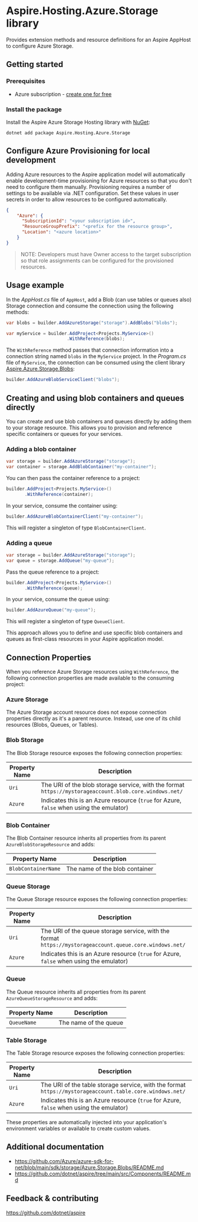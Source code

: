 # Aspire.Hosting.Azure.Storage library

Provides extension methods and resource definitions for an Aspire AppHost to configure Azure Storage.

## Getting started

### Prerequisites

- Azure subscription - [create one for free](https://azure.microsoft.com/free/)

### Install the package

Install the Aspire Azure Storage Hosting library with [NuGet](https://www.nuget.org):

```dotnetcli
dotnet add package Aspire.Hosting.Azure.Storage
```

## Configure Azure Provisioning for local development

Adding Azure resources to the Aspire application model will automatically enable development-time provisioning
for Azure resources so that you don't need to configure them manually. Provisioning requires a number of settings
to be available via .NET configuration. Set these values in user secrets in order to allow resources to be configured
automatically.

```json
{
    "Azure": {
      "SubscriptionId": "<your subscription id>",
      "ResourceGroupPrefix": "<prefix for the resource group>",
      "Location": "<azure location>"
    }
}
```

> NOTE: Developers must have Owner access to the target subscription so that role assignments
> can be configured for the provisioned resources.

## Usage example

In the _AppHost.cs_ file of `AppHost`, add a Blob (can use tables or queues also) Storage connection and consume the connection using the following methods:

```csharp
var blobs = builder.AddAzureStorage("storage").AddBlobs("blobs");

var myService = builder.AddProject<Projects.MyService>()
                       .WithReference(blobs);
```

The `WithReference` method passes that connection information into a connection string named `blobs` in the `MyService` project. In the _Program.cs_ file of `MyService`, the connection can be consumed using the client library [Aspire.Azure.Storage.Blobs](https://www.nuget.org/packages/Aspire.Azure.Storage.Blobs):

```csharp
builder.AddAzureBlobServiceClient("blobs");
```

## Creating and using blob containers and queues directly

You can create and use blob containers and queues directly by adding them to your storage resource. This allows you to provision and reference specific containers or queues for your services.

### Adding a blob container

```csharp
var storage = builder.AddAzureStorage("storage");
var container = storage.AddBlobContainer("my-container");
```

You can then pass the container reference to a project:

```csharp
builder.AddProject<Projects.MyService>()
       .WithReference(container);
```

In your service, consume the container using:

```csharp
builder.AddAzureBlobContainerClient("my-container");
```

This will register a singleton of type `BlobContainerClient`.

### Adding a queue

```csharp
var storage = builder.AddAzureStorage("storage");
var queue = storage.AddQueue("my-queue");
```

Pass the queue reference to a project:

```csharp
builder.AddProject<Projects.MyService>()
       .WithReference(queue);
```

In your service, consume the queue using:

```csharp
builder.AddAzureQueue("my-queue");
```

This will register a singleton of type `QueueClient`.

This approach allows you to define and use specific blob containers and queues as first-class resources in your Aspire application model.

## Connection Properties

When you reference Azure Storage resources using `WithReference`, the following connection properties are made available to the consuming project:

### Azure Storage

The Azure Storage account resource does not expose connection properties directly as it's a parent resource. Instead, use one of its child resources (Blobs, Queues, or Tables).

### Blob Storage

The Blob Storage resource exposes the following connection properties:

| Property Name | Description |
|---------------|-------------|
| `Uri` | The URI of the blob storage service, with the format `https://mystorageaccount.blob.core.windows.net/` |
| `Azure` | Indicates this is an Azure resource (`true` for Azure, `false` when using the emulator) |

### Blob Container

The Blob Container resource inherits all properties from its parent `AzureBlobStorageResource` and adds:

| Property Name | Description |
|---------------|-------------|
| `BlobContainerName` | The name of the blob container |

### Queue Storage

The Queue Storage resource exposes the following connection properties:

| Property Name | Description |
|---------------|-------------|
| `Uri` | The URI of the queue storage service, with the format `https://mystorageaccount.queue.core.windows.net/` |
| `Azure` | Indicates this is an Azure resource (`true` for Azure, `false` when using the emulator) |

### Queue

The Queue resource inherits all properties from its parent `AzureQueueStorageResource` and adds:

| Property Name | Description |
|---------------|-------------|
| `QueueName` | The name of the queue |

### Table Storage

The Table Storage resource exposes the following connection properties:

| Property Name | Description |
|---------------|-------------|
| `Uri` | The URI of the table storage service, with the format `https://mystorageaccount.table.core.windows.net/` |
| `Azure` | Indicates this is an Azure resource (`true` for Azure, `false` when using the emulator) |

These properties are automatically injected into your application's environment variables or available to create custom values.

## Additional documentation

* https://github.com/Azure/azure-sdk-for-net/blob/main/sdk/storage/Azure.Storage.Blobs/README.md
* https://github.com/dotnet/aspire/tree/main/src/Components/README.md

## Feedback & contributing

https://github.com/dotnet/aspire
